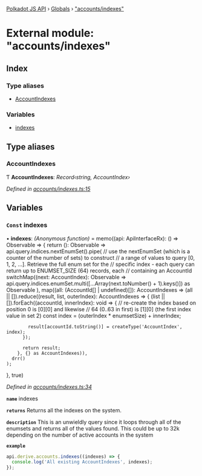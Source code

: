 [Polkadot JS API](../README.md) › [Globals](../globals.md) › ["accounts/indexes"](_accounts_indexes_.md)

# External module: "accounts/indexes"

## Index

### Type aliases

* [AccountIndexes](_accounts_indexes_.md#accountindexes)

### Variables

* [indexes](_accounts_indexes_.md#const-indexes)

## Type aliases

###  AccountIndexes

Ƭ **AccountIndexes**: *Record‹string, AccountIndex›*

*Defined in [accounts/indexes.ts:15](https://github.com/polkadot-js/api/blob/2371d6a29c/packages/api-derive/src/accounts/indexes.ts#L15)*

## Variables

### `Const` indexes

• **indexes**: *(Anonymous function)* =  memo((api: ApiInterfaceRx): () => Observable<AccountIndexes> => {
  return (): Observable<AccountIndexes> =>
    api.query.indices.nextEnumSet<AccountIndex>().pipe(
      // use the nextEnumSet (which is a counter of the number of sets) to construct
      // a range of values to query [0, 1, 2, ...]. Retrieve the full enum set for the
      // specific index - each query can return up to ENUMSET_SIZE (64) records, each
      // containing an AccountId
      switchMap((next: AccountIndex): Observable<any> =>
        api.query.indices.enumSet.multi([...Array(next.toNumber() + 1).keys()]) as Observable<any>
      ),
      map((all: (AccountId[] | undefined)[]): AccountIndexes =>
        (all || []).reduce((result, list, outerIndex): AccountIndexes => {
          (list || []).forEach((accountId, innerIndex): void => {
            // re-create the index based on position 0 is [0][0] and likewise
            // 64 (0..63 in first) is [1][0] (the first index value in set 2)
            const index = (outerIndex * enumsetSize) + innerIndex;

            result[accountId.toString()] = createType('AccountIndex', index);
          });

          return result;
        }, {} as AccountIndexes)),
      drr()
    );
}, true)

*Defined in [accounts/indexes.ts:34](https://github.com/polkadot-js/api/blob/2371d6a29c/packages/api-derive/src/accounts/indexes.ts#L34)*

**`name`** indexes

**`returns`** Returns all the indexes on the system.

**`description`** This is an unwieldly query since it loops through
all of the enumsets and returns all of the values found. This could be up to 32k depending
on the number of active accounts in the system

**`example`** 
<BR>

```javascript
api.derive.accounts.indexes((indexes) => {
  console.log('All existing AccountIndexes', indexes);
});
```
